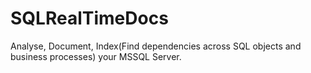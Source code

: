 # SQLRealTimeDocs
Analyse, Document, Index(Find dependencies across SQL objects and business processes) your MSSQL Server.
